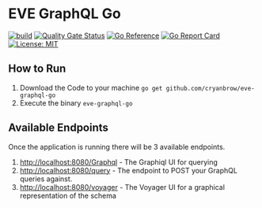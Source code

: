 ﻿# EVE GraphQL Go

[![build](https://github.com/cryanbrow/eve-graphql-go/actions/workflows/github-actions.yml/badge.svg)](https://github.com/cryanbrow/eve-graphql-go/actions/workflows/github-actions.yml) [![Quality Gate Status](https://sonarcloud.io/api/project_badges/measure?project=cryanbrow_eve-graphql-go&metric=alert_status)](https://sonarcloud.io/summary/new_code?id=cryanbrow_eve-graphql-go) [![Go Reference](https://pkg.go.dev/badge/github.com/cryanbrow/eve-graphql-go.svg)](https://pkg.go.dev/github.com/cryanbrow/eve-graphql-go) [![Go Report Card](https://goreportcard.com/badge/github.com/cryanbrow/eve-graphql-go)](https://goreportcard.com/report/github.com/cryanbrow/eve-graphql-go) [![License: MIT](https://img.shields.io/badge/License-MIT-yellow.svg)](https://opensource.org/licenses/MIT)

## How to Run 

1. Download the Code to your machine
`go get github.com/cryanbrow/eve-graphql-go`
2. Execute the binary
`eve-graphql-go`

## Available Endpoints

Once the application is running there will be 3 available endpoints.

1. [http://localhost:8080/Graphql](http://localhost:8080/Graphql) - The Graphiql UI for querying
2. [http://localhost:8080/query](http://localhost:8080/query) - The endpoint to POST your GraphQL queries against.
2. [http://localhost:8080/voyager](http://localhost:8080/voyager) - The Voyager UI for a graphical representation of the schema

